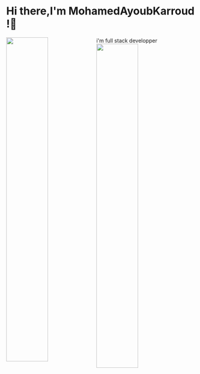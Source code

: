 # Hi there,I'm MohamedAyoubKarroud !👋
i'm full stack developper
<img align="left" width="47%" src="https://github-readme-stats.vercel.app/api?username=MohamedAyoubKarroud&show_icons=true&theme=transparent"/>
<img align="left" width="47%" src="https://github-readme-stats.vercel.app/api/top-langs/?username=MohamedAyoubKarroud&layout=compact"/>
